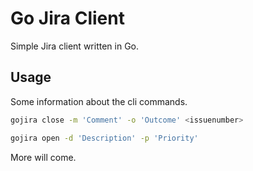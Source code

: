 Go Jira Client
==============

Simple Jira client written in Go. 

Usage
-----

Some information about the cli commands.

```bash
gojira close -m 'Comment' -o 'Outcome' <issuenumber>
```

```bash
gojira open -d 'Description' -p 'Priority'
```

More will come.
